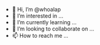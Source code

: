 - 👋 Hi, I’m @whoalap
- 👀 I’m interested in ...
- 🌱 I’m currently learning ...
- 💞️ I’m looking to collaborate on ...
- 📫 How to reach me ...

<!---
whoalap/whoalap is a ✨ special ✨ repository because its `README.md` (this file) appears on your GitHub profile.
You can click the Preview link to take a look at your changes.
--->
